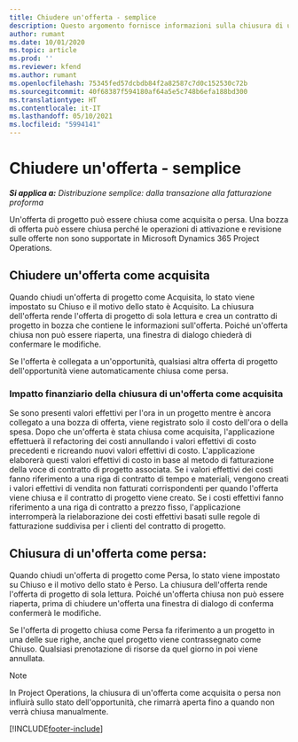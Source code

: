 ```yaml
---
title: Chiudere un'offerta - semplice
description: Questo argomento fornisce informazioni sulla chiusura di un'offerta in Project Operations.
author: rumant
ms.date: 10/01/2020
ms.topic: article
ms.prod: ''
ms.reviewer: kfend
ms.author: rumant
ms.openlocfilehash: 75345fed57dcbdb84f2a82587c7d0c152530c72b
ms.sourcegitcommit: 40f68387f594180af64a5e5c748b6efa188bd300
ms.translationtype: HT
ms.contentlocale: it-IT
ms.lasthandoff: 05/10/2021
ms.locfileid: "5994141"
---
```

# <a name="close-a-quote---lite"></a>Chiudere un'offerta - semplice

_**Si applica a:** Distribuzione semplice: dalla transazione alla fatturazione proforma_

Un'offerta di progetto può essere chiusa come acquisita o persa. Una bozza di offerta può essere chiusa perché le operazioni di attivazione e revisione sulle offerte non sono supportate in Microsoft Dynamics 365 Project Operations.

## <a name="close-a-quote-as-won"></a>Chiudere un'offerta come acquisita

Quando chiudi un'offerta di progetto come Acquisita, lo stato viene impostato su Chiuso e il motivo dello stato è Acquisito. La chiusura dell'offerta rende l'offerta di progetto di sola lettura e crea un contratto di progetto in bozza che contiene le informazioni sull'offerta. Poiché un'offerta chiusa non può essere riaperta, una finestra di dialogo chiederà di confermare le modifiche.

Se l'offerta è collegata a un'opportunità, qualsiasi altra offerta di progetto dell'opportunità viene automaticamente chiusa come persa.

### <a name="financial-impact-of-closing-a-quote-as-won"></a>Impatto finanziario della chiusura di un'offerta come acquisita

Se sono presenti valori effettivi per l'ora in un progetto mentre è ancora collegato a una bozza di offerta, viene registrato solo il costo dell'ora o della spesa. Dopo che un'offerta è stata chiusa come acquisita, l'applicazione effettuerà il refactoring dei costi annullando i valori effettivi di costo precedenti e ricreando nuovi valori effettivi di costo. L'applicazione elaborerà questi valori effettivi di costo in base al metodo di fatturazione della voce di contratto di progetto associata. Se i valori effettivi dei costi fanno riferimento a una riga di contratto di tempo e materiali, vengono creati i valori effettivi di vendita non fatturati corrispondenti per quando l'offerta viene chiusa e il contratto di progetto viene creato. Se i costi effettivi fanno riferimento a una riga di contratto a prezzo fisso, l'applicazione interromperà la rielaborazione dei costi effettivi basati sulle regole di fatturazione suddivisa per i clienti del contratto di progetto.

## <a name="closing-a-quote-as-lost"></a>Chiusura di un'offerta come persa:

Quando chiudi un'offerta di progetto come Persa, lo stato viene impostato su Chiuso e il motivo dello stato è Perso. La chiusura dell'offerta rende l'offerta di progetto di sola lettura. Poiché un'offerta chiusa non può essere riaperta, prima di chiudere un'offerta una finestra di dialogo di conferma confermerà le modifiche.

Se l'offerta di progetto chiusa come Persa fa riferimento a un progetto in una delle sue righe, anche quel progetto viene contrassegnato come Chiuso. Qualsiasi prenotazione di risorse da quel giorno in poi viene annullata.

> [!NOTE]
> In Project Operations, la chiusura di un'offerta come acquisita o persa non influirà sullo stato dell'opportunità, che rimarrà aperta fino a quando non verrà chiusa manualmente.


[!INCLUDE[footer-include](../../includes/footer-banner.md)]
